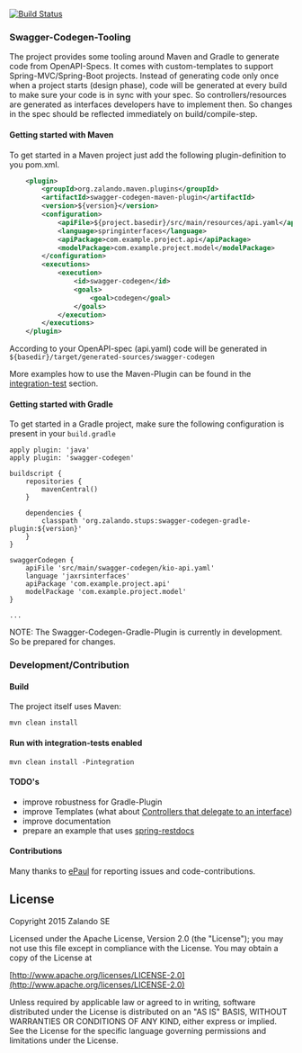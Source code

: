 [![Build Status](https://travis-ci.org/zalando-stups/swagger-codegen-tooling.svg?branch=master)](https://travis-ci.org/zalando-stups/swagger-codegen-tooling)

### Swagger-Codegen-Tooling

The project provides some tooling around Maven and Gradle to generate code from OpenAPI-Specs. It comes with custom-templates to support Spring-MVC/Spring-Boot projects. Instead of generating code only once when a project starts (design phase), code will be generated at every build to make sure your code is in sync with
your spec. So controllers/resources are generated as interfaces developers have to implement then. So changes
in the spec should be reflected immediately on build/compile-step.

#### Getting started with Maven

To get started in a Maven project just add the following plugin-definition to you pom.xml.

```xml
    <plugin>
        <groupId>org.zalando.maven.plugins</groupId>
        <artifactId>swagger-codegen-maven-plugin</artifactId>
        <version>${version}</version>
        <configuration>
            <apiFile>${project.basedir}/src/main/resources/api.yaml</apiFile>
            <language>springinterfaces</language>
            <apiPackage>com.example.project.api</apiPackage>
            <modelPackage>com.example.project.model</modelPackage>
        </configuration>
        <executions>
            <execution>
                <id>swagger-codegen</id>
                <goals>
                    <goal>codegen</goal>
                </goals>
            </execution>
        </executions>
    </plugin>
```

According to your OpenAPI-spec (api.yaml) code will be generated in `${basedir}/target/generated-sources/swagger-codegen`

More examples how to use the Maven-Plugin can be found in the [integration-test](https://github.com/zalando-stups/swagger-codegen-tooling/tree/master/swagger-codegen-maven-plugin/src/it) section.

#### Getting started with Gradle

To get started in a Gradle project, make sure the following configuration is present in your `build.gradle`

```
apply plugin: 'java'
apply plugin: 'swagger-codegen'

buildscript {
    repositories {
        mavenCentral()
    }

    dependencies {
        classpath 'org.zalando.stups:swagger-codegen-gradle-plugin:${version}'
    }
}

swaggerCodegen {
    apiFile 'src/main/swagger-codegen/kio-api.yaml'
    language 'jaxrsinterfaces'
    apiPackage 'com.example.project.api'
    modelPackage 'com.example.project.model'
}

...
```

NOTE: The Swagger-Codegen-Gradle-Plugin is currently in development. So be prepared for changes.

### Development/Contribution


#### Build

The project itself uses Maven:

    mvn clean install

#### Run with integration-tests enabled

    mvn clean install -Pintegration

#### TODO's

* improve robustness for Gradle-Plugin
* improve Templates (what about [Controllers that delegate to an interface](https://github.com/zalando-stups/swagger-codegen-tooling/issues/32))
* improve documentation
* prepare an example that uses [spring-restdocs](https://projects.spring.io/spring-restdocs)


#### Contributions

Many thanks to [ePaul](https://github.com/ePaul) for reporting issues and code-contributions.

## License

Copyright 2015 Zalando SE

Licensed under the Apache License, Version 2.0 (the "License");
you may not use this file except in compliance with the License.
You may obtain a copy of the License at

   [http://www.apache.org/licenses/LICENSE-2.0](http://www.apache.org/licenses/LICENSE-2.0)

Unless required by applicable law or agreed to in writing, software
distributed under the License is distributed on an "AS IS" BASIS,
WITHOUT WARRANTIES OR CONDITIONS OF ANY KIND, either express or implied.
See the License for the specific language governing permissions and
limitations under the License.

